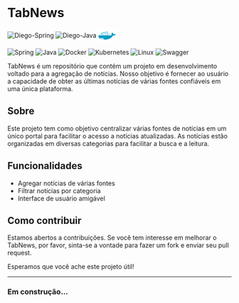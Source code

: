 <div style="display:inline-block"><br>
  <h1>TabNews</h1> 
  <img align="center" alt="Diego-Spring" height="30" width="40" src="https://cdn.jsdelivr.net/gh/devicons/devicon/icons/spring/spring-original.svg" />
  <img align="center" alt="Diego-Java" height="30" width="40" src="https://cdn.jsdelivr.net/gh/devicons/devicon/icons/java/java-original.svg" />  
  <img align="center" alt="Diego-Docker" height="30" width="40" src="https://raw.githubusercontent.com/devicons/devicon/master/icons/docker/docker-plain.svg">
</div>

![Spring](https://img.shields.io/badge/Spring-6DB33F?style=plastic&logo=spring&logoColor=white)
![Java](https://img.shields.io/badge/Java-ED8B00?style=plastic&logo=openjdk&logoColor=white)
![Docker](https://img.shields.io/badge/Docker-2496ED?style=plastic&logo=docker&logoColor=white)
![Kubernetes](https://img.shields.io/badge/Kubernetes-326CE5?style=plastic&logo=kubernetes&logoColor=white)
![Linux](https://img.shields.io/badge/Linux-FCC624?style=plastic&logo=linux&logoColor=black)
![Swagger](https://img.shields.io/badge/Swagger-85EA2D?style=plastic&logo=swagger&logoColor=black)

TabNews é um repositório que contém um projeto em desenvolvimento voltado para a agregação de notícias. Nosso objetivo é fornecer ao usuário a capacidade de obter as últimas notícias de várias fontes confiáveis em uma única plataforma.

## Sobre

Este projeto tem como objetivo centralizar várias fontes de notícias em um único portal para facilitar o acesso a notícias atualizadas. As notícias estão organizadas em diversas categorias para facilitar a busca e a leitura.

## Funcionalidades

- Agregar notícias de várias fontes
- Filtrar notícias por categoria
- Interface de usuário amigável

## Como contribuir

Estamos abertos a contribuições. Se você tem interesse em melhorar o TabNews, por favor, sinta-se a vontade para fazer um fork e enviar seu pull request.

Esperamos que você ache este projeto útil!

---

### Em construção...
